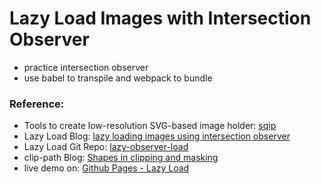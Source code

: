 # Lazy Load Images with Intersection Observer
- practice intersection observer
- use babel to transpile and webpack to bundle

### Reference:
- Tools to create low-resolution SVG-based image holder: [sqip](https://github.com/technopagan/sqip)
- Lazy Load Blog: [lazy loading images using intersection observer](https://deanhume.com/lazy-loading-images-using-intersection-observer/)
- Lazy Load Git Repo: [lazy-observer-load](https://github.com/deanhume/lazy-observer-load)
- clip-path Blog: [Shapes in clipping and masking](https://hacks.mozilla.org/2017/06/css-shapes-clipping-and-masking/)
- live demo on: [Github Pages - Lazy Load](https://rachelxi.github.io/image-optimization/)